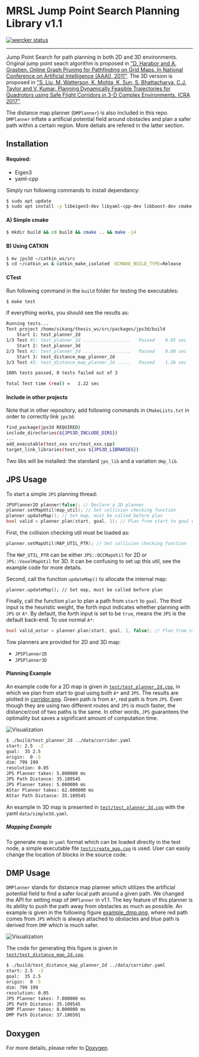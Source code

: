 # MRSL Jump Point Search Planning Library v1.1
[![wercker status](https://app.wercker.com/status/880ab5feaff25f0483e5f2c4f834b8c0/s/master "wercker status")](https://app.wercker.com/project/byKey/880ab5feaff25f0483e5f2c4f834b8c0)
- - -
Jump Point Search for path planning in both 2D and 3D environments. Original jump point seach algorithm is proposed in ["D. Harabor and A. Grastien. Online Graph Pruning for Pathfinding on Grid Maps. In National Conference on Artificial Intelligence (AAAI), 2011"](https://www.aaai.org/ocs/index.php/AAAI/AAAI11/paper/download/3761/4007). The 3D version is proposed in ["S. Liu, M. Watterson, K. Mohta, K. Sun, S. Bhattacharya, C.J. Taylor and V. Kumar. Planning Dynamically Feasible Trajectories for Quadrotors using Safe Flight Corridors in 3-D Complex Environments. ICRA 2017"](http://ieeexplore.ieee.org/abstract/document/7839930/).

The distance map planner (`DMPlanner`) is also included in this repo. `DMPlanner` inflate a artificial potential field around obstacles and plan a safer path within a certain region. More detials are refered in the latter section.

## Installation
#### Required:
 - Eigen3
 - yaml-cpp

Simply run following commands to install dependancy:
```bash
$ sudo apt update
$ sudo apt install -y libeigen3-dev libyaml-cpp-dev libboost-dev cmake
```

#### A) Simple cmake
```bash
$ mkdir build && cd build && cmake .. && make -j4
```

#### B) Using CATKIN
```bash
$ mv jps3d ~/catkin_ws/src
$ cd ~/catkin_ws & catkin_make_isolated -DCMAKE_BUILD_TYPE=Release
```

#### CTest
Run following command in the `build` folder for testing the executables:
```bash
$ make test
```

If everything works, you should see the results as:
```bash
Running tests...
Test project /home/sikang/thesis_ws/src/packages/jps3d/build
    Start 1: test_planner_2d
1/3 Test #1: test_planner_2d ..................   Passed    0.95 sec
    Start 2: test_planner_3d
2/3 Test #2: test_planner_3d ..................   Passed    0.00 sec
    Start 3: test_distance_map_planner_2d
3/3 Test #3: test_distance_map_planner_2d .....   Passed    1.26 sec

100% tests passed, 0 tests failed out of 3

Total Test time (real) =   2.22 sec
```

#### Include in other projects
Note that in other repository, add following commands in `CMakeLists.txt` in order to correctly link `jps3d`:
```sh
find_package(jps3d REQUIRED)
include_directories(${JPS3D_INCLUDE_DIRS})
...
add_executable(test_xxx src/test_xxx.cpp)
target_link_libraries(test_xxx ${JPS3D_LIBRARIES})
```

Two libs will be installed: the standard `jps_lib` and a variation `dmp_lib`.

## JPS Usage
To start a simple `JPS` planning thread:
```c++
JPSPlanner2D planner(false); // Declare a 2D planner
planner.setMapUtil(map_util); // Set collision checking function
planner.updateMap(); // Set map, must be called before plan
bool valid = planner.plan(start, goal, 1); // Plan from start to goal with heuristic weight 1, using JPS
```

First, the collision checking util must be loaded as:
```c++
planner.setMapUtil(MAP_UTIL_PTR); // Set collision checking function
```
The `MAP_UTIL_PTR` can be either `JPS::OCCMapUtil` for 2D or `JPS::VoxelMapUtil` for 3D. It can be confusing to set up this util, see the example code for more details.

Second, call the function `updateMap()` to allocate the internal map:
```
planner.updateMap(); // Set map, must be called before plan
```

Finally, call the function `plan` to plan a path from `start` to `goal`. The third input is the heuristic weight, the forth input indicates whether planning with `JPS` or `A*`.
By default, the forth input is set to be `true`, means the `JPS` is the default back-end. To use normal `A*`:
```c++
bool valid_astar = planner.plan(start, goal, 1, false); // Plan from start to goal with heuristic weight 1, using A*
```

Tow planners are provided for 2D and 3D map:
 - ```JPSPlanner2D```
 - ```JPSPlanner3D```

#### Planning Example
An example code for a 2D map is given in [`test/test_planner_2d.cpp`](https://github.com/sikang/jps3d/blob/master/test/test_planner_2d.cpp),
in which we plan from start to goal using both ```A*``` and ```JPS```.
The results are plotted in [corridor.png](https://github.com/sikang/jps3d/blob/master/data/corridor.png).
Green path is from ```A*```, red path is from ```JPS```. Even though they are using two different routes and `JPS` is much faster, the distance/cost of two paths is the same.
In other words, `JPS` guarantees the optimality but saves a significant amount of computation time.

![Visualization](./data/corridor.png)
```bash
$ ./build/test_planner_2d ../data/corridor.yaml
start: 2.5  -2
goal:  35 2.5
origin:  0 -5
dim: 799 199
resolution: 0.05
JPS Planner takes: 5.000000 ms
JPS Path Distance: 35.109545
JPS Planner takes: 5.000000 ms
AStar Planner takes: 62.000000 ms
AStar Path Distance: 35.109545
```

An example in 3D map is presented in [`test/test_planner_3d.cpp`](https://github.com/sikang/jps3d/blob/master/test/test_planner_3d.cpp) with the yaml `data/simple3d.yaml`.

##### Mapping Example
To generate map in `yaml` format which can be loaded directly in the test node, a simple executable file [`test/create_map.cpp`](https://github.com/sikang/jps3d/blob/master/test/create_map.cpp) is used.
User can easily change the location of blocks in the source code.

## DMP Usage
`DMPlanner` stands for distance map planner which utilizes the artificial potential field to find a safer local path around a given path. We changed the API for setting map of `DMPlanner` in v1.1.
The key feature of this planner is its ability to push the path away from obstacles as much as possible. An example is given in the following figure
[example_dmp.png](https://github.com/sikang/jps3d/blob/master/data/example_dmp.png), where red path comes from `JPS` which is always attached to obstacles and blue path is derived from `DMP` which is much safer.

![Visualization](./data/example_dmp.png)

The code for generating this figure is given in [`test/test_distance_map_2d.cpp`](https://github.com/sikang/jps3d/blob/master/test/test_distance_map_planner_2d.cpp).
```bash
$ ./build/test_distance_map_planner_2d ../data/corridor.yaml
start: 2.5  -2
goal:  35 2.5
origin:  0 -5
dim: 799 199
resolution: 0.05
JPS Planner takes: 7.000000 ms
JPS Path Distance: 35.109545
DMP Planner takes: 8.000000 ms
DMP Path Distance: 37.186501
```

## Doxygen
For more details, please refer to [Doxygen](https://kumarrobotics.github.io/jps3d).

